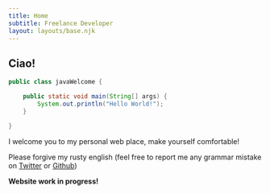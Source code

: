 ```yaml
---
title: Home
subtitle: Freelance Developer
layout: layouts/base.njk
---
```


## Ciao!

```java
public class javaWelcome {

    public static void main(String[] args) {
        System.out.println("Hello World!");
    }

}
```

I welcome you to my personal web place, make yourself comfortable!

Please forgive my rusty english (feel free to report me any grammar mistake on <a href="https://twitter.com/AndreaCorinti">Twitter</a>  or <a href="https://github.com/AndreaCorinti">Github</a>)

**Website work in progress!**
